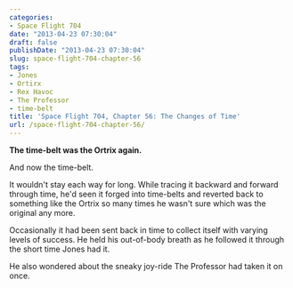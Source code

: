 ```yaml
---
categories:
- Space Flight 704
date: "2013-04-23 07:30:04"
draft: false
publishDate: "2013-04-23 07:30:04"
slug: space-flight-704-chapter-56
tags:
- Jones
- Ortirx
- Rex Havoc
- The Professor
- time-belt
title: 'Space Flight 704, Chapter 56: The Changes of Time'
url: /space-flight-704-chapter-56/
---
```

**The time-belt was the Ortrix again.**

And now the time-belt.

It wouldn't stay each way for long. While tracing it backward and
forward through time, he'd seen it forged into time-belts and reverted
back to something like the Ortrix so many times he wasn't sure which was
the original any more.

Occasionally it had been sent back in time to collect itself with
varying levels of success. He held his out-of-body breath as he followed
it through the short time Jones had it.

He also wondered about the sneaky joy-ride The Professor had taken it on
once.